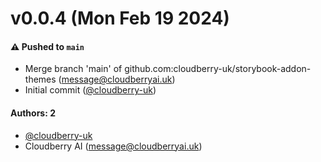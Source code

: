# v0.0.4 (Mon Feb 19 2024)

#### ⚠️ Pushed to `main`

- Merge branch 'main' of github.com:cloudberry-uk/storybook-addon-themes (message@cloudberryai.uk)
- Initial commit ([@cloudberry-uk](https://github.com/cloudberry-uk))

#### Authors: 2

- [@cloudberry-uk](https://github.com/cloudberry-uk)
- Cloudberry AI (message@cloudberryai.uk)
